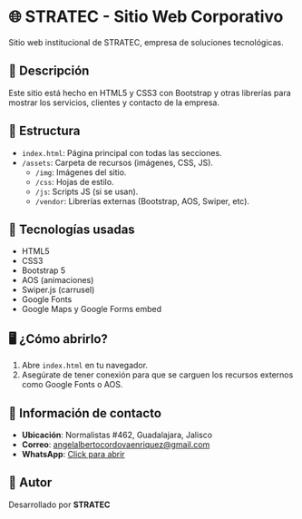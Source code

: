 # 🌐 STRATEC - Sitio Web Corporativo

Sitio web institucional de STRATEC, empresa de soluciones tecnológicas.

## 📄 Descripción

Este sitio está hecho en HTML5 y CSS3 con Bootstrap y otras librerías para mostrar los servicios, clientes y contacto de la empresa.

## 🧱 Estructura

- `index.html`: Página principal con todas las secciones.
- `/assets`: Carpeta de recursos (imágenes, CSS, JS).
  - `/img`: Imágenes del sitio.
  - `/css`: Hojas de estilo.
  - `/js`: Scripts JS (si se usan).
  - `/vendor`: Librerías externas (Bootstrap, AOS, Swiper, etc).

## 🚀 Tecnologías usadas

- HTML5
- CSS3
- Bootstrap 5
- AOS (animaciones)
- Swiper.js (carrusel)
- Google Fonts
- Google Maps y Google Forms embed

## 🖥️ ¿Cómo abrirlo?

1. Abre `index.html` en tu navegador.
2. Asegúrate de tener conexión para que se carguen los recursos externos como Google Fonts o AOS.

## 📍 Información de contacto

- **Ubicación**: Normalistas #462, Guadalajara, Jalisco
- **Correo**: angelalbertocordovaenriquez@gmail.com
- **WhatsApp**: [Click para abrir](https://wa.me/523340980766)

## 📌 Autor

Desarrollado por **STRATEC**
